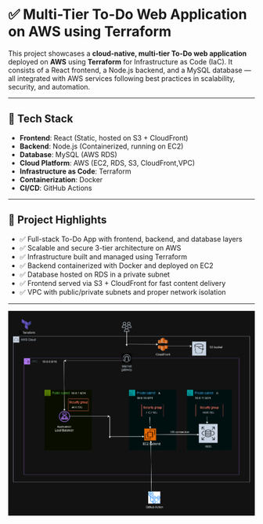 # ✅ Multi-Tier To-Do Web Application on AWS using Terraform

This project showcases a **cloud-native, multi-tier To-Do web application** deployed on **AWS** using **Terraform** for Infrastructure as Code (IaC). It consists of a React frontend, a Node.js backend, and a MySQL database — all integrated with AWS services following best practices in scalability, security, and automation.

---

## 🚀 Tech Stack

- **Frontend**: React (Static, hosted on S3 + CloudFront)
- **Backend**: Node.js (Containerized, running on EC2)
- **Database**: MySQL (AWS RDS)
- **Cloud Platform**: AWS (EC2, RDS, S3, CloudFront,VPC)
- **Infrastructure as Code**: Terraform
- **Containerization**: Docker
- **CI/CD**: GitHub Actions 

---

## 📌 Project Highlights

- ✅ Full-stack To-Do App with frontend, backend, and database layers
- ✅ Scalable and secure 3-tier architecture on AWS
- ✅ Infrastructure built and managed using Terraform
- ✅ Backend containerized with Docker and deployed on EC2
- ✅ Database hosted on RDS in a private subnet
- ✅ Frontend served via S3 + CloudFront for fast content delivery
- ✅ VPC with public/private subnets and proper network isolation

---


![Alt text](https://github.com/AshanB619/To-app-aws/blob/0840c80e0e36567cd154c56ad83330358be3021b/Untitled%20Diagram.drawio.png)
